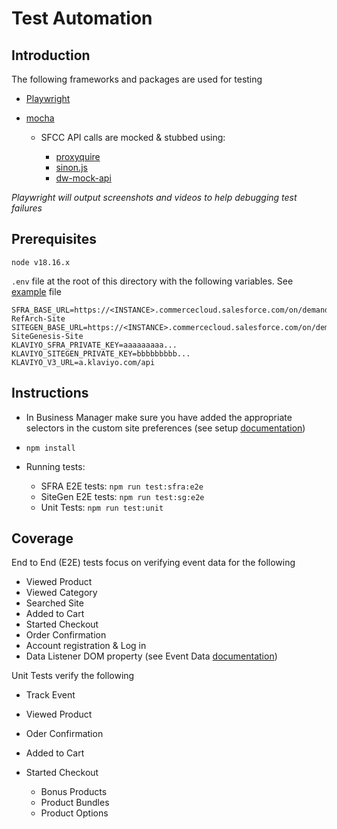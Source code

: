 # Test Automation

## Introduction

The following frameworks and packages are used for testing

 - [Playwright](https://playwright.dev/)
 - [mocha](https://mochajs.org/)

    - SFCC API calls are mocked & stubbed using:

        - [proxyquire](https://github.com/thlorenz/proxyquire)
        - [sinon.js](https://sinonjs.org/)
        - [dw-mock-api](https://github.com/SalesforceCommerceCloud/dw-api-mock)

*Playwright will output screenshots and videos to help debugging test failures*

## Prerequisites

`node v18.16.x`

`.env` file at the root of this directory with the following variables. See [example](env.example) file

```
SFRA_BASE_URL=https://<INSTANCE>.commercecloud.salesforce.com/on/demandware.store/Sites-RefArch-Site
SITEGEN_BASE_URL=https://<INSTANCE>.commercecloud.salesforce.com/on/demandware.store/Sites-SiteGenesis-Site
KLAVIYO_SFRA_PRIVATE_KEY=aaaaaaaaa...
KLAVIYO_SITEGEN_PRIVATE_KEY=bbbbbbbbb...
KLAVIYO_V3_URL=a.klaviyo.com/api
```

## Instructions

- In Business Manager make sure you have added the appropriate selectors in the custom site preferences (see setup [documentation](../documentation/))
- `npm install`
- Running tests:

    - SFRA E2E tests: `npm run test:sfra:e2e`
    - SiteGen E2E tests: `npm run test:sg:e2e`
    - Unit Tests: `npm run test:unit`

## Coverage

End to End (E2E) tests focus on verifying event data for the following

- Viewed Product
- Viewed Category
- Searched Site
- Added to Cart
- Started Checkout
- Order Confirmation
- Account registration & Log in
- Data Listener DOM property (see Event Data [documentation](../documentation/))

Unit Tests verify the following

- Track Event
- Viewed Product
- Oder Confirmation
- Added to Cart
- Started Checkout

    - Bonus Products
    - Product Bundles
    - Product Options